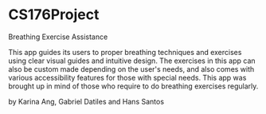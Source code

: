 # CS176Project
Breathing Exercise Assistance

This app guides its users to proper breathing techniques and exercises using clear visual guides and intuitive design. The exercises in this app can also be custom made depending on the user's needs, and also comes with various accessibility features for those with special needs. This app was brought up in mind of those who require to do breathing exercises regularly.

by Karina Ang, Gabriel Datiles and Hans Santos
